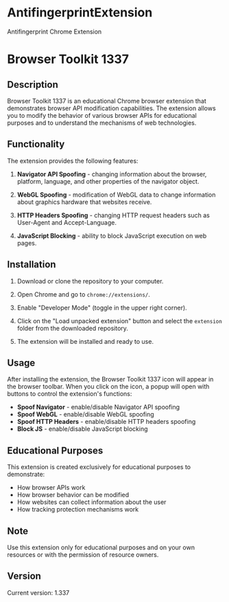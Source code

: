 # AntifingerprintExtension
Antifingerprint Chrome Extension

# Browser Toolkit 1337

## Description

Browser Toolkit 1337 is an educational Chrome browser extension that demonstrates browser API modification capabilities. The extension allows you to modify the behavior of various browser APIs for educational purposes and to understand the mechanisms of web technologies.

## Functionality

The extension provides the following features:

1. **Navigator API Spoofing** - changing information about the browser, platform, language, and other properties of the navigator object.

2. **WebGL Spoofing** - modification of WebGL data to change information about graphics hardware that websites receive.

3. **HTTP Headers Spoofing** - changing HTTP request headers such as User-Agent and Accept-Language.

4. **JavaScript Blocking** - ability to block JavaScript execution on web pages.

## Installation

1. Download or clone the repository to your computer.

2. Open Chrome and go to `chrome://extensions/`.

3. Enable "Developer Mode" (toggle in the upper right corner).

4. Click on the "Load unpacked extension" button and select the `extension` folder from the downloaded repository.

5. The extension will be installed and ready to use.

## Usage

After installing the extension, the Browser Toolkit 1337 icon will appear in the browser toolbar. When you click on the icon, a popup will open with buttons to control the extension's functions:

- **Spoof Navigator** - enable/disable Navigator API spoofing
- **Spoof WebGL** - enable/disable WebGL spoofing
- **Spoof HTTP Headers** - enable/disable HTTP headers spoofing
- **Block JS** - enable/disable JavaScript blocking

## Educational Purposes

This extension is created exclusively for educational purposes to demonstrate:

- How browser APIs work
- How browser behavior can be modified
- How websites can collect information about the user
- How tracking protection mechanisms work

## Note

Use this extension only for educational purposes and on your own resources or with the permission of resource owners.

## Version

Current version: 1.337

